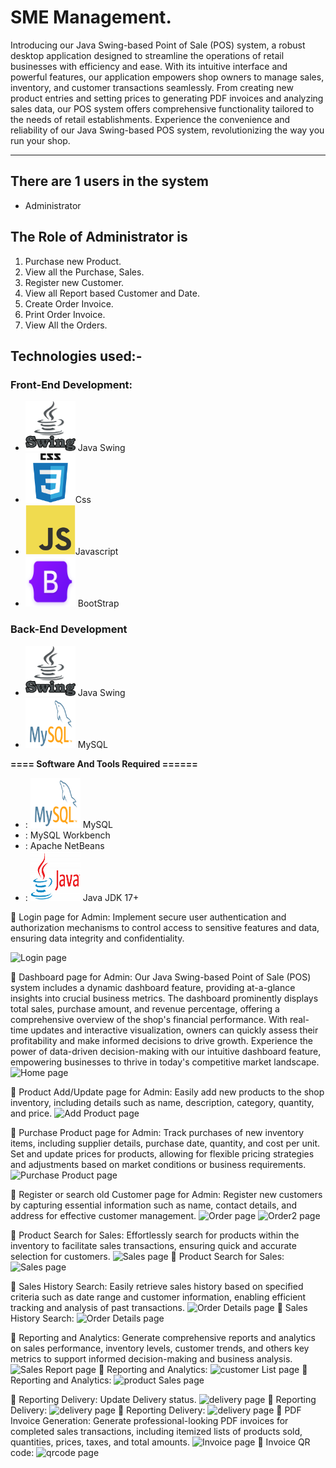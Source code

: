 # SME Management.
Introducing our Java Swing-based Point of Sale (POS) system, a robust desktop application designed to streamline the operations of retail businesses with efficiency and ease. With its intuitive interface and powerful features, our application empowers shop owners to manage sales, inventory, and customer transactions seamlessly. From creating new product entries and setting prices to generating PDF invoices and analyzing sales data, our POS system offers comprehensive functionality tailored to the needs of retail establishments. Experience the convenience and reliability of our Java Swing-based POS system, revolutionizing the way you run your shop.
-----------------   ---------------------------------------------
## There are 1 users in the system

- Administrator

## The Role of Administrator is
1. Purchase new Product.
2. View all the Purchase, Sales.
3. Register new Customer.
4. View all Report based Customer and Date.
5. Create Order Invoice.
6. Print Order Invoice.
7. View All the Orders.

## Technologies used:-
### Front-End Development:
-  [<img src="Screenshot/Swing.png" width="80" height="80">](https://docs.oracle.com/javase/tutorial/uiswing/) Java Swing
-  [<img src="https://github.com/fatemazohor/fatemazohor/blob/main/svg/css3.svg" width="80" height="80">](https://github.com/fatemazohor)Css
-  [<img src="https://github.com/fatemazohor/fatemazohor/blob/main/svg/javascript.svg" width="80" height="80">](https://github.com/fatemazohor)Javascript
- [<img src="https://github.com/fatemazohor/fatemazohor/blob/main/svg/bootstrap-logo-shadow.png" width="80" height="80">](https://github.com/fatemazohor) BootStrap
### Back-End Development
-  [<img src="Screenshot/Swing.png" width="80" height="80">](https://github.com/fatemazohor) Java Swing
-  [<img src="Screenshot/mysql.png" width="80" height="80">](https://github.com/fatemazohor) MySQL

**==== Software And Tools Required ======**
- :  [<img src="Screenshot/mysql.png" width="80" height="80">](https://github.com/fatemazohor) MySQL
- :  MySQL Workbench
- :  Apache NetBeans
- :  [<img src="Screenshot/Java.png" width="80" height="80">](https://www.java.com/en/download/help/whatis_java.html) Java JDK 17+
  
:pushpin: Login page for Admin:
Implement secure user authentication and authorization mechanisms to control access to sensitive features and data, ensuring data integrity and confidentiality.

![ Login page](https://github.com/fatemazohor/SwingSMEMangagement/blob/main/Screenshot/login.png)

:pushpin: Dashboard page for Admin:
Our Java Swing-based Point of Sale (POS) system includes a dynamic dashboard feature, providing at-a-glance insights into crucial business metrics. The dashboard prominently displays total sales, purchase amount, and revenue percentage, offering a comprehensive overview of the shop's financial performance. With real-time updates and interactive visualization, owners can quickly assess their profitability and make informed decisions to drive growth. Experience the power of data-driven decision-making with our intuitive dashboard feature, empowering businesses to thrive in today's competitive market landscape.
![ Home page](https://github.com/fatemazohor/SwingSMEMangagement/blob/main/Screenshot/home.png)

:pushpin: Product Add/Update page for Admin:
Easily add new products to the shop inventory, including details such as name, description, category, quantity, and price.
![ Add Product page](https://github.com/fatemazohor/SwingSMEMangagement/blob/main/Screenshot/add.png)

:pushpin: Purchase Product page for Admin:
Track purchases of new inventory items, including supplier details, purchase date, quantity, and cost per unit. Set and update prices for products, allowing for flexible pricing strategies and adjustments based on market conditions or business requirements.
![ Purchase Product page](https://github.com/fatemazohor/SwingSMEMangagement/blob/main/Screenshot/purchase2.png)

:pushpin: Register or search old Customer page for Admin:
Register new customers by capturing essential information such as name, contact details, and address for effective customer management.
![ Order page](https://github.com/fatemazohor/SwingSMEMangagement/blob/main/Screenshot/order.png)
![ Order2 page](https://github.com/fatemazohor/SwingSMEMangagement/blob/main/Screenshot/order2.png)

:pushpin: Product Search for Sales:
Effortlessly search for products within the inventory to facilitate sales transactions, ensuring quick and accurate selection for customers.
![ Sales page](https://github.com/fatemazohor/SwingSMEMangagement/blob/main/Screenshot/cart2.png)
:pushpin: Product Search for Sales:
![ Sales page](https://github.com/fatemazohor/SwingSMEMangagement/blob/main/Screenshot/cart3.png)

 :pushpin: Sales History Search:
 Easily retrieve sales history based on specified criteria such as date range and customer information, enabling efficient tracking and analysis of past transactions.
![ Order Details page](https://github.com/fatemazohor/SwingSMEMangagement/blob/main/Screenshot/orderDetails.png)
:pushpin: Sales History Search:
![ Order Details page](https://github.com/fatemazohor/SwingSMEMangagement/blob/main/Screenshot/orderDetails2.png)

:pushpin: Reporting and Analytics:
 Generate comprehensive reports and analytics on sales performance, inventory levels, customer trends, and others key metrics to support informed decision-making and business analysis.
![ Sales Report page](https://github.com/fatemazohor/SwingSMEMangagement/blob/main/Screenshot/salesReport.png)
:pushpin: Reporting and Analytics:
![ customer List page](https://github.com/fatemazohor/SwingSMEMangagement/blob/main/Screenshot/customerList2.png)
:pushpin: Reporting and Analytics:
![ product Sales page](https://github.com/fatemazohor/SwingSMEMangagement/blob/main/Screenshot/productSales2.png)

:pushpin: Reporting Delivery:
Update Delivery status.
![ delivery page](https://github.com/fatemazohor/SwingSMEMangagement/blob/main/Screenshot/delivery.png)
:pushpin:  Reporting Delivery:
![ delivery page](https://github.com/fatemazohor/SwingSMEMangagement/blob/main/Screenshot/delivery2.png)
:pushpin:  Reporting Delivery:
![ delivery page](https://github.com/fatemazohor/SwingSMEMangagement/blob/main/Screenshot/delivery3.png)
:pushpin: PDF Invoice Generation:
Generate professional-looking PDF invoices for completed sales transactions, including itemized lists of products sold, quantities, prices, taxes, and total amounts.
![ Invoice page](https://github.com/fatemazohor/SwingSMEMangagement/blob/main/Screenshot/invoice-de2210cId14r95.png)
:pushpin: Invoice QR code:
![ qrcode page](https://github.com/fatemazohor/SwingSMEMangagement/blob/main/Screenshot/qrcode.png)
